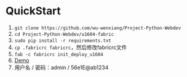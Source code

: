 # QuickStart

1. `git clone https://github.com/wu-wenxiang/Project-Python-Webdev`
1. `cd Project-Python-Webdev/u1604-fabric`
1. `sudo pip install -r requirements.txt`
1. `cp .fabricrc fabricrc`，然后修改fabricrc文件
1. `fab -c fabricrc init_deploy_u1604`
1. [Demo](http://wuchunlong.eastasia.cloudapp.azure.com)
1. 用户名 / 密码：admin / 56e1E@ab1234